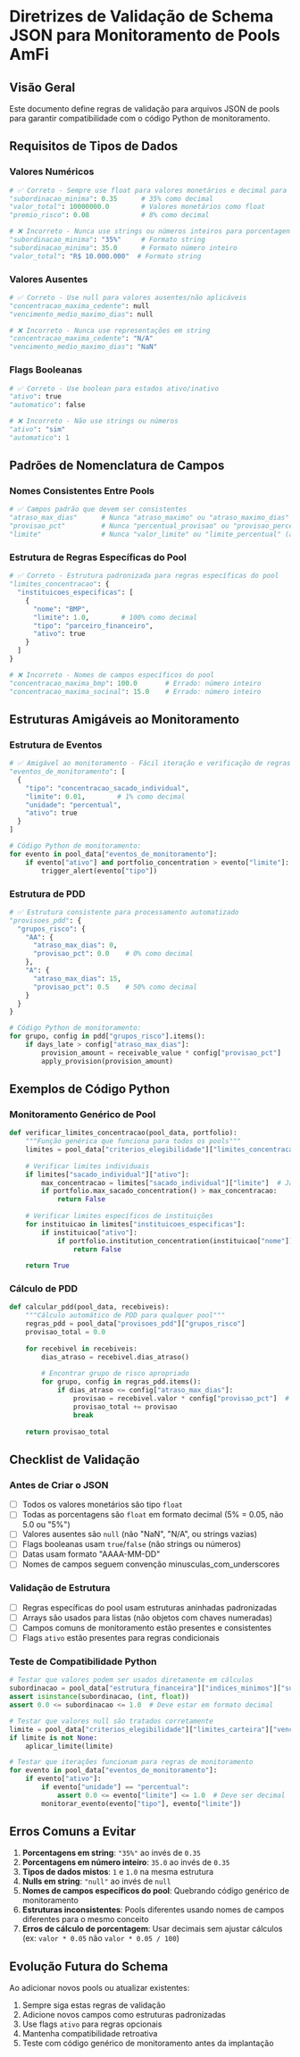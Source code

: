 # Diretrizes de Validação de Schema JSON para Monitoramento de Pools AmFi

## Visão Geral
Este documento define regras de validação para arquivos JSON de pools para garantir compatibilidade com o código Python de monitoramento.

## Requisitos de Tipos de Dados

### Valores Numéricos
```python
# ✅ Correto - Sempre use float para valores monetários e decimal para porcentagens
"subordinacao_minima": 0.35      # 35% como decimal
"valor_total": 10000000.0        # Valores monetários como float
"premio_risco": 0.08             # 8% como decimal

# ❌ Incorreto - Nunca use strings ou números inteiros para porcentagens
"subordinacao_minima": "35%"     # Formato string
"subordinacao_minima": 35.0      # Formato número inteiro
"valor_total": "R$ 10.000.000"  # Formato string
```

### Valores Ausentes
```python
# ✅ Correto - Use null para valores ausentes/não aplicáveis
"concentracao_maxima_cedente": null
"vencimento_medio_maximo_dias": null

# ❌ Incorreto - Nunca use representações em string
"concentracao_maxima_cedente": "N/A"
"vencimento_medio_maximo_dias": "NaN"
```

### Flags Booleanas
```python
# ✅ Correto - Use boolean para estados ativo/inativo
"ativo": true
"automatico": false

# ❌ Incorreto - Não use strings ou números
"ativo": "sim"
"automatico": 1
```

## Padrões de Nomenclatura de Campos

### Nomes Consistentes Entre Pools
```python
# ✅ Campos padrão que devem ser consistentes
"atraso_max_dias"      # Nunca "atraso_maximo" ou "atraso_maximo_dias"
"provisao_pct"         # Nunca "percentual_provisao" ou "provisao_percentual" (armazenar como decimal: 0.5 para 50%)
"limite"               # Nunca "valor_limite" ou "limite_percentual" (armazenar como decimal: 0.01 para 1%)
```

### Estrutura de Regras Específicas do Pool
```python
# ✅ Correto - Estrutura padronizada para regras específicas do pool
"limites_concentracao": {
  "instituicoes_especificas": [
    {
      "nome": "BMP",
      "limite": 1.0,        # 100% como decimal
      "tipo": "parceiro_financeiro",
      "ativo": true
    }
  ]
}

# ❌ Incorreto - Nomes de campos específicos do pool
"concentracao_maxima_bmp": 100.0       # Errado: número inteiro
"concentracao_maxima_socinal": 15.0    # Errado: número inteiro
```

## Estruturas Amigáveis ao Monitoramento

### Estrutura de Eventos
```python
# ✅ Amigável ao monitoramento - Fácil iteração e verificação de regras
"eventos_de_monitoramento": [
  {
    "tipo": "concentracao_sacado_individual",
    "limite": 0.01,        # 1% como decimal
    "unidade": "percentual",
    "ativo": true
  }
]

# Código Python de monitoramento:
for evento in pool_data["eventos_de_monitoramento"]:
    if evento["ativo"] and portfolio_concentration > evento["limite"]:
        trigger_alert(evento["tipo"])
```

### Estrutura de PDD
```python
# ✅ Estrutura consistente para processamento automatizado
"provisoes_pdd": {
  "grupos_risco": {
    "AA": {
      "atraso_max_dias": 0,
      "provisao_pct": 0.0    # 0% como decimal
    },
    "A": {
      "atraso_max_dias": 15,
      "provisao_pct": 0.5    # 50% como decimal
    }
  }
}

# Código Python de monitoramento:
for grupo, config in pdd["grupos_risco"].items():
    if days_late > config["atraso_max_dias"]:
        provision_amount = receivable_value * config["provisao_pct"]
        apply_provision(provision_amount)
```

## Exemplos de Código Python

### Monitoramento Genérico de Pool
```python
def verificar_limites_concentracao(pool_data, portfolio):
    """Função genérica que funciona para todos os pools"""
    limites = pool_data["criterios_elegibilidade"]["limites_concentracao"]
    
    # Verificar limites individuais
    if limites["sacado_individual"]["ativo"]:
        max_concentracao = limites["sacado_individual"]["limite"]  # Já em formato decimal (0.01 para 1%)
        if portfolio.max_sacado_concentration() > max_concentracao:
            return False
    
    # Verificar limites específicos de instituições
    for instituicao in limites["instituicoes_especificas"]:
        if instituicao["ativo"]:
            if portfolio.institution_concentration(instituicao["nome"]) > instituicao["limite"]:
                return False
    
    return True
```

### Cálculo de PDD
```python
def calcular_pdd(pool_data, recebiveis):
    """Cálculo automático de PDD para qualquer pool"""
    regras_pdd = pool_data["provisoes_pdd"]["grupos_risco"]
    provisao_total = 0.0
    
    for recebivel in recebiveis:
        dias_atraso = recebivel.dias_atraso()
        
        # Encontrar grupo de risco apropriado
        for grupo, config in regras_pdd.items():
            if dias_atraso <= config["atraso_max_dias"]:
                provisao = recebivel.valor * config["provisao_pct"]  # Já em formato decimal
                provisao_total += provisao
                break
    
    return provisao_total
```

## Checklist de Validação

### Antes de Criar o JSON
- [ ] Todos os valores monetários são tipo `float`
- [ ] Todas as porcentagens são `float` em formato decimal (5% = 0.05, não 5.0 ou "5%")
- [ ] Valores ausentes são `null` (não "NaN", "N/A", ou strings vazias)
- [ ] Flags booleanas usam `true`/`false` (não strings ou números)
- [ ] Datas usam formato "AAAA-MM-DD"
- [ ] Nomes de campos seguem convenção minusculas_com_underscores

### Validação de Estrutura
- [ ] Regras específicas do pool usam estruturas aninhadas padronizadas
- [ ] Arrays são usados para listas (não objetos com chaves numeradas)
- [ ] Campos comuns de monitoramento estão presentes e consistentes
- [ ] Flags `ativo` estão presentes para regras condicionais

### Teste de Compatibilidade Python
```python
# Testar que valores podem ser usados diretamente em cálculos
subordinacao = pool_data["estrutura_financeira"]["indices_minimos"]["subordinacao_minima"]
assert isinstance(subordinacao, (int, float))
assert 0.0 <= subordinacao <= 1.0  # Deve estar em formato decimal

# Testar que valores null são tratados corretamente
limite = pool_data["criterios_elegibilidade"]["limites_carteira"]["vencimento_medio_maximo_dias"]
if limite is not None:
    aplicar_limite(limite)

# Testar que iterações funcionam para regras de monitoramento
for evento in pool_data["eventos_de_monitoramento"]:
    if evento["ativo"]:
        if evento["unidade"] == "percentual":
            assert 0.0 <= evento["limite"] <= 1.0  # Deve ser decimal
        monitorar_evento(evento["tipo"], evento["limite"])
```

## Erros Comuns a Evitar

1. **Porcentagens em string**: `"35%"` ao invés de `0.35`
2. **Porcentagens em número inteiro**: `35.0` ao invés de `0.35`
3. **Tipos de dados mistos**: `1` e `1.0` na mesma estrutura
4. **Nulls em string**: `"null"` ao invés de `null`
5. **Nomes de campos específicos do pool**: Quebrando código genérico de monitoramento
6. **Estruturas inconsistentes**: Pools diferentes usando nomes de campos diferentes para o mesmo conceito
7. **Erros de cálculo de porcentagem**: Usar decimais sem ajustar cálculos (ex: `valor * 0.05` não `valor * 0.05 / 100`)

## Evolução Futura do Schema

Ao adicionar novos pools ou atualizar existentes:
1. Sempre siga estas regras de validação
2. Adicione novos campos como estruturas padronizadas
3. Use flags `ativo` para regras opcionais
4. Mantenha compatibilidade retroativa
5. Teste com código genérico de monitoramento antes da implantação